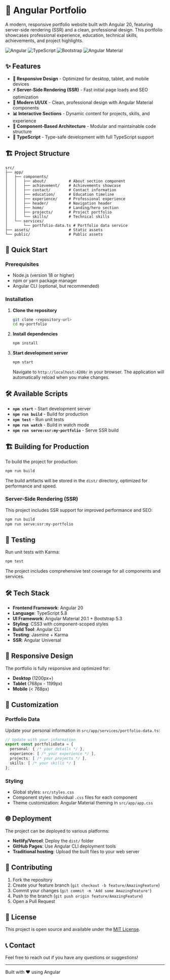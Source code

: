 # 🚀 Angular Portfolio

A modern, responsive portfolio website built with Angular 20, featuring server-side rendering (SSR) and a clean, professional design. This portfolio showcases professional experience, education, technical skills, achievements, and project highlights.

![Angular](https://img.shields.io/badge/Angular-20.0-red?style=flat-square&logo=angular)
![TypeScript](https://img.shields.io/badge/TypeScript-5.8-blue?style=flat-square&logo=typescript)
![Bootstrap](https://img.shields.io/badge/Bootstrap-5.3-purple?style=flat-square&logo=bootstrap)
![Angular Material](https://img.shields.io/badge/Angular%20Material-20.1-blue?style=flat-square&logo=material-ui)

## ✨ Features

- **📱 Responsive Design** - Optimized for desktop, tablet, and mobile devices
- **⚡ Server-Side Rendering (SSR)** - Fast initial page loads and SEO optimization
- **🎨 Modern UI/UX** - Clean, professional design with Angular Material components
- **📊 Interactive Sections** - Dynamic content for projects, skills, and experience
- **🎯 Component-Based Architecture** - Modular and maintainable code structure
- **🔧 TypeScript** - Type-safe development with full TypeScript support

## 🏗️ Project Structure

```
src/
├── app/
│   ├── components/
│   │   ├── about/          # About section component
│   │   ├── achievement/    # Achievements showcase
│   │   ├── contact/        # Contact information
│   │   ├── education/      # Education timeline
│   │   ├── experience/     # Professional experience
│   │   ├── header/         # Navigation header
│   │   ├── home/           # Landing/hero section
│   │   ├── projects/       # Project portfolio
│   │   └── skills/         # Technical skills
│   └── services/
│       └── portfolio-data.ts # Portfolio data service
├── assets/                 # Static assets
└── public/                 # Public assets
```

## 🚀 Quick Start

### Prerequisites

- Node.js (version 18 or higher)
- npm or yarn package manager
- Angular CLI (optional, but recommended)

### Installation

1. **Clone the repository**
   ```bash
   git clone <repository-url>
   cd my-portfolio
   ```

2. **Install dependencies**
   ```bash
   npm install
   ```

3. **Start development server**
   ```bash
   npm start
   ```
   
   Navigate to `http://localhost:4200/` in your browser. The application will automatically reload when you make changes.

## 🛠️ Available Scripts

- **`npm start`** - Start development server
- **`npm run build`** - Build for production
- **`npm test`** - Run unit tests
- **`npm run watch`** - Build in watch mode
- **`npm run serve:ssr:my-portfolio`** - Serve SSR build

## 🏗️ Building for Production

To build the project for production:

```bash
npm run build
```

The build artifacts will be stored in the `dist/` directory, optimized for performance and speed.

### Server-Side Rendering (SSR)

This project includes SSR support for improved performance and SEO:

```bash
npm run build
npm run serve:ssr:my-portfolio
```

## 🧪 Testing

Run unit tests with Karma:

```bash
npm test
```

The project includes comprehensive test coverage for all components and services.

## 🛠️ Tech Stack

- **Frontend Framework**: Angular 20
- **Language**: TypeScript 5.8
- **UI Framework**: Angular Material 20.1 + Bootstrap 5.3
- **Styling**: CSS3 with component-scoped styles
- **Build Tool**: Angular CLI
- **Testing**: Jasmine + Karma
- **SSR**: Angular Universal

## 📱 Responsive Design

The portfolio is fully responsive and optimized for:
- **Desktop** (1200px+)
- **Tablet** (768px - 1199px)
- **Mobile** (< 768px)

## 🎨 Customization

### Portfolio Data
Update your personal information in `src/app/services/portfolio-data.ts`:

```typescript
// Update with your information
export const portfolioData = {
  personal: { /* your details */ },
  experience: [ /* your experience */ ],
  projects: [ /* your projects */ ],
  skills: [ /* your skills */ ]
};
```

### Styling
- Global styles: `src/styles.css`
- Component styles: Individual `.css` files for each component
- Theme customization: Angular Material theming in `src/app/app.css`

## 🌐 Deployment

The project can be deployed to various platforms:

- **Netlify/Vercel**: Deploy the `dist/` folder
- **GitHub Pages**: Use Angular CLI deployment tools
- **Traditional hosting**: Upload the built files to your web server

## 🤝 Contributing

1. Fork the repository
2. Create your feature branch (`git checkout -b feature/AmazingFeature`)
3. Commit your changes (`git commit -m 'Add some AmazingFeature'`)
4. Push to the branch (`git push origin feature/AmazingFeature`)
5. Open a Pull Request

## 📄 License

This project is open source and available under the [MIT License](LICENSE).

## 📞 Contact

Feel free to reach out if you have any questions or suggestions!

---

Built with ❤️ using Angular
